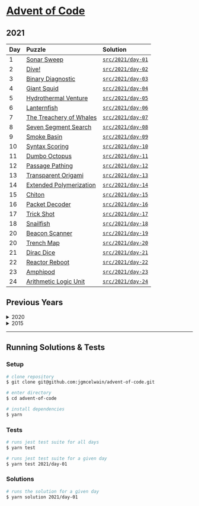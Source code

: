 # [Advent of Code](https://adventofcode.com/)

## 2021

| Day | Puzzle                                                          | Solution                                                                                    |
| :-- | :-------------------------------------------------------------- | :------------------------------------------------------------------------------------------ |
| 1   | [Sonar Sweep](https://adventofcode.com/2021/day/1)              | [`src/2021/day-01`](https://github.com/jgmcelwain/advent-of-code/tree/main/src/2021/day-01) |
| 2   | [Dive!](https://adventofcode.com/2021/day/2)                    | [`src/2021/day-02`](https://github.com/jgmcelwain/advent-of-code/tree/main/src/2021/day-02) |
| 3   | [Binary Diagnostic](https://adventofcode.com/2021/day/3)        | [`src/2021/day-03`](https://github.com/jgmcelwain/advent-of-code/tree/main/src/2021/day-03) |
| 4   | [Giant Squid](https://adventofcode.com/2021/day/4)              | [`src/2021/day-04`](https://github.com/jgmcelwain/advent-of-code/tree/main/src/2021/day-04) |
| 5   | [Hydrothermal Venture](https://adventofcode.com/2021/day/5)     | [`src/2021/day-05`](https://github.com/jgmcelwain/advent-of-code/tree/main/src/2021/day-05) |
| 6   | [Lanternfish](https://adventofcode.com/2021/day/6)              | [`src/2021/day-06`](https://github.com/jgmcelwain/advent-of-code/tree/main/src/2021/day-06) |
| 7   | [The Treachery of Whales](https://adventofcode.com/2021/day/7)  | [`src/2021/day-07`](https://github.com/jgmcelwain/advent-of-code/tree/main/src/2021/day-07) |
| 8   | [Seven Segment Search](https://adventofcode.com/2021/day/8)     | [`src/2021/day-08`](https://github.com/jgmcelwain/advent-of-code/tree/main/src/2021/day-08) |
| 9   | [Smoke Basin](https://adventofcode.com/2021/day/9)              | [`src/2021/day-09`](https://github.com/jgmcelwain/advent-of-code/tree/main/src/2021/day-09) |
| 10  | [Syntax Scoring](https://adventofcode.com/2021/day/10)          | [`src/2021/day-10`](https://github.com/jgmcelwain/advent-of-code/tree/main/src/2021/day-10) |
| 11  | [Dumbo Octopus](https://adventofcode.com/2021/day/11)           | [`src/2021/day-11`](https://github.com/jgmcelwain/advent-of-code/tree/main/src/2021/day-11) |
| 12  | [Passage Pathing](https://adventofcode.com/2021/day/12)         | [`src/2021/day-12`](https://github.com/jgmcelwain/advent-of-code/tree/main/src/2021/day-12) |
| 13  | [Transparent Origami](https://adventofcode.com/2021/day/13)     | [`src/2021/day-13`](https://github.com/jgmcelwain/advent-of-code/tree/main/src/2021/day-13) |
| 14  | [Extended Polymerization](https://adventofcode.com/2021/day/14) | [`src/2021/day-14`](https://github.com/jgmcelwain/advent-of-code/tree/main/src/2021/day-14) |
| 15  | [Chiton](https://adventofcode.com/2021/day/15)                  | [`src/2021/day-15`](https://github.com/jgmcelwain/advent-of-code/tree/main/src/2021/day-15) |
| 16  | [Packet Decoder](https://adventofcode.com/2021/day/16)          | [`src/2021/day-16`](https://github.com/jgmcelwain/advent-of-code/tree/main/src/2021/day-16) |
| 17  | [Trick Shot](https://adventofcode.com/2021/day/17)              | [`src/2021/day-17`](https://github.com/jgmcelwain/advent-of-code/tree/main/src/2021/day-17) |
| 18  | [Snailfish](https://adventofcode.com/2021/day/18)               | [`src/2021/day-18`](https://github.com/jgmcelwain/advent-of-code/tree/main/src/2021/day-18) |
| 20  | [Beacon Scanner](https://adventofcode.com/2021/day/19)          | [`src/2021/day-19`](https://github.com/jgmcelwain/advent-of-code/tree/main/src/2021/day-19) |
| 20  | [Trench Map](https://adventofcode.com/2021/day/20)              | [`src/2021/day-20`](https://github.com/jgmcelwain/advent-of-code/tree/main/src/2021/day-20) |
| 21  | [Dirac Dice](https://adventofcode.com/2021/day/21)              | [`src/2021/day-21`](https://github.com/jgmcelwain/advent-of-code/tree/main/src/2021/day-21) |
| 22  | [Reactor Reboot](https://adventofcode.com/2021/day/22)          | [`src/2021/day-22`](https://github.com/jgmcelwain/advent-of-code/tree/main/src/2021/day-22) |
| 23  | [Amphipod](https://adventofcode.com/2021/day/23)                | [`src/2021/day-23`](https://github.com/jgmcelwain/advent-of-code/tree/main/src/2021/day-23) |
| 24  | [Arithmetic Logic Unit](https://adventofcode.com/2021/day/24)   | [`src/2021/day-24`](https://github.com/jgmcelwain/advent-of-code/tree/main/src/2021/day-24) |

## Previous Years

<details>
  <summary>2020</summary>

| Day | Puzzle                                                     | Solution                                                                                    |
| :-- | :--------------------------------------------------------- | :------------------------------------------------------------------------------------------ |
| 1   | [Report Repair](https://adventofcode.com/2020/day/1)       | [`src/2020/day-01`](https://github.com/jgmcelwain/advent-of-code/tree/main/src/2020/day-01) |
| 2   | [Password Philosophy](https://adventofcode.com/2020/day/2) | [`src/2020/day-02`](https://github.com/jgmcelwain/advent-of-code/tree/main/src/2020/day-02) |
| 3   | [Toboggan Trajectory](https://adventofcode.com/2020/day/3) | [`src/2020/day-03`](https://github.com/jgmcelwain/advent-of-code/tree/main/src/2020/day-03) |
| 4   | [Passport Processing](https://adventofcode.com/2020/day/3) | [`src/2020/day-04`](https://github.com/jgmcelwain/advent-of-code/tree/main/src/2020/day-04) |
| 5   | [Binary Boarding](https://adventofcode.com/2020/day/5)     | [`src/2020/day-05`](https://github.com/jgmcelwain/advent-of-code/tree/main/src/2020/day-05) |

</details>

<details>
  <summary>2015</summary>

| Day | Puzzle                                                                        | Solution                                                                                    |
| :-- | :---------------------------------------------------------------------------- | :------------------------------------------------------------------------------------------ |
| 1   | [Not Quite Lisp](https://adventofcode.com/2015/day/1)                         | [`src/2015/day-01`](https://github.com/jgmcelwain/advent-of-code/tree/main/src/2015/day-01) |
| 2   | [I Was Told There Would Be No Math](https://adventofcode.com/2015/day/2)      | [`src/2015/day-02`](https://github.com/jgmcelwain/advent-of-code/tree/main/src/2015/day-02) |
| 3   | [Perfectly Spherical Houses in a Vacuum](https://adventofcode.com/2015/day/3) | [`src/2015/day-03`](https://github.com/jgmcelwain/advent-of-code/tree/main/src/2015/day-03) |
| 4   | [The Ideal Stocking Stuffer](https://adventofcode.com/2015/day/3)             | [`src/2015/day-04`](https://github.com/jgmcelwain/advent-of-code/tree/main/src/2015/day-04) |

</details>

---

## Running Solutions & Tests

### Setup

```bash
# clone repository
$ git clone git@github.com:jgmcelwain/advent-of-code.git

# enter directory
$ cd advent-of-code

# install dependencies
$ yarn
```

### Tests

```bash
# runs jest test suite for all days
$ yarn test

# runs jest test suite for a given day
$ yarn test 2021/day-01
```

### Solutions

```bash
# runs the solution for a given day
$ yarn solution 2021/day-01
```
